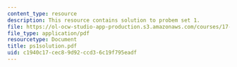 ```yaml
---
content_type: resource
description: This resource contains solution to probem set 1.
file: https://ol-ocw-studio-app-production.s3.amazonaws.com/courses/17-881-game-theory-and-political-theory-fall-2004/c1940c17cec89d92ccd36c19f795eadf_ps1solution.pdf
file_type: application/pdf
resourcetype: Document
title: ps1solution.pdf
uid: c1940c17-cec8-9d92-ccd3-6c19f795eadf
---
```

